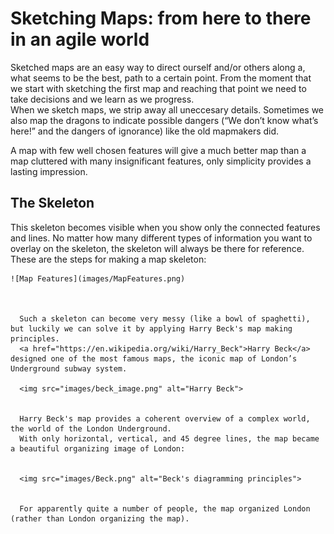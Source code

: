 # Sketching Maps: from here to there in an agile world
Sketched maps are an easy way to direct ourself and/or others along a, what seems to be the best, path to a certain point. From the moment that we start with sketching the first map and reaching that point we need to take decisions and we learn as we progress.  
When we sketch maps, we strip away all uneccesary details. Sometimes we also map the dragons to indicate possible dangers (“We don’t know what’s here!” and the dangers of ignorance) like the old mapmakers did.

A map with few well chosen features will give a much better map than a map cluttered with many insignificant features, only simplicity provides a lasting impression.

## The Skeleton
This skeleton becomes visible when you show only the connected features and lines. No matter how many different types of information you want to overlay on the skeleton, the skeleton will always be there for reference. 
    These are the steps for making a map skeleton:
    
    ![Map Features](images/MapFeatures.png)



      Such a skeleton can become very messy (like a bowl of spaghetti), but luckily we can solve it by applying Harry Beck's map making principles.
      <a href="https://en.wikipedia.org/wiki/Harry_Beck">Harry Beck</a> designed one of the most famous maps, the iconic map of London’s Underground subway system.
      
      <img src="images/beck_image.png" alt="Harry Beck">
      
      
      Harry Beck's map provides a coherent overview of a complex world, the world of the London Underground. 
      With only horizontal, vertical, and 45 degree lines, the map became a beautiful organizing image of London:
      
      
      <img src="images/Beck.png" alt="Beck's diagramming principles"> 
      
      
      For apparently quite a number of people, the map organized London (rather than London organizing the map). 


